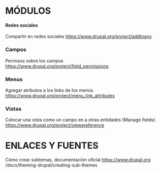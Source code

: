 MÓDULOS
========

#### Redes sociales
Compartir en redes sociales
https://www.drupal.org/project/addtoany

### Campos
Permisos sobre los campos
https://www.drupal.org/project/field_permissions

### Menus
Agregar atributos a los links de los menús.
https://www.drupal.org/project/menu_link_attributes

### Vistas
Colocar una vista como un campo en a otras entidades (Manage fields)
https://www.drupal.org/project/viewsreference

ENLACES Y FUENTES
=================
Cómo crear subtemas, documentación oficial
https://www.drupal.org
/docs/theming-drupal/creating-sub-themes